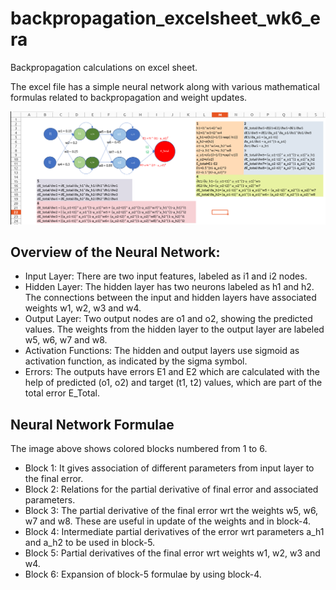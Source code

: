 # backpropagation_excelsheet_wk6_era
Backpropagation calculations on excel sheet. 

The excel file has a simple neural network along with various mathematical formulas related to backpropagation and weight updates.

![main_image](images/network_formulae.png "main screenshot")

## Overview of the Neural Network:

- Input Layer: There are two input features, labeled as i1 and i2 nodes.
- Hidden Layer: The hidden layer has two neurons labeled as h1 and h2. The connections between the input and hidden layers have associated weights w1, w2, w3 and w4.
- Output Layer: Two output nodes are o1 and o2, showing the predicted values. The weights from the hidden layer to the output layer are labeled w5, w6, w7 and w8.
- Activation Functions: The hidden and output layers use sigmoid as activation function, as indicated by the sigma symbol.
- Errors: The outputs have errors E1 and E2 which are calculated with the help of predicted (o1, o2) and target (t1, t2) values, which are part of the total error E_Total.

## Neural Network Formulae
The image above shows colored blocks numbered from 1 to 6. 
- Block 1: It gives association of different parameters from input layer to the final error.
- Block 2: Relations for the partial derivative of final error and associated parameters. 
- Block 3: The partial derivative of the final error wrt the weights w5, w6, w7 and w8. These are useful in update of the weights and in block-4.
- Block 4: Intermediate partial derivatives of the error wrt parameters a_h1 and a_h2 to be used in block-5.
- Block 5: Partial derivatives of the final error wrt weights w1, w2, w3 and w4.
- Block 6: Expansion of block-5 formulae by using block-4.

